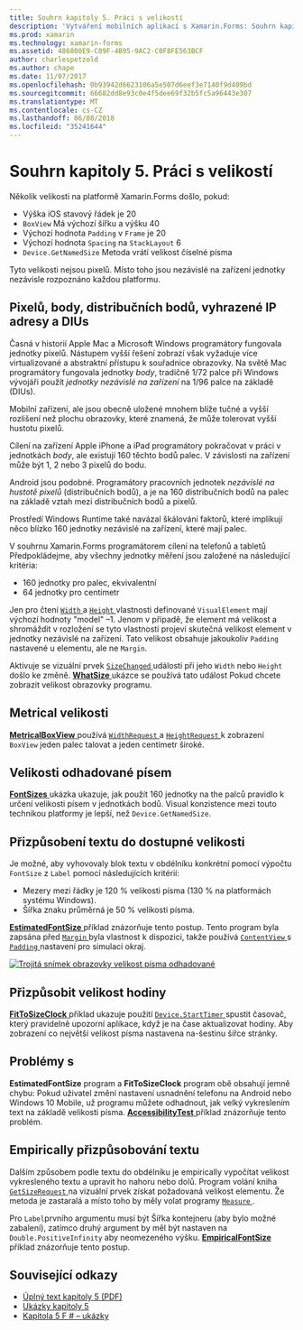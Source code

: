 ```yaml
---
title: Souhrn kapitoly 5. Práci s velikostí
description: 'Vytváření mobilních aplikací s Xamarin.Forms: Souhrn kapitoly 5. Práci s velikostí'
ms.prod: xamarin
ms.technology: xamarin-forms
ms.assetid: 486800E9-C09F-4B95-9AC2-C0F8FE563BCF
author: charlespetzold
ms.author: chape
ms.date: 11/07/2017
ms.openlocfilehash: 0b93942d6623106a5e507d6eef3e7140f9d409bd
ms.sourcegitcommit: 66682dd8e93c0e4f5dee69f32b5fc5a96443e307
ms.translationtype: MT
ms.contentlocale: cs-CZ
ms.lasthandoff: 06/08/2018
ms.locfileid: "35241644"
---
```

# <a name="summary-of-chapter-5-dealing-with-sizes"></a>Souhrn kapitoly 5. Práci s velikostí

Několik velikosti na platformě Xamarin.Forms došlo, pokud:

- Výška iOS stavový řádek je 20
- `BoxView` Má výchozí šířku a výšku 40
- Výchozí hodnota `Padding` v `Frame` je 20
- Výchozí hodnota `Spacing` na `StackLayout` 6
- `Device.GetNamedSize` Metoda vrátí velikost číselné písma

Tyto velikosti nejsou pixelů. Místo toho jsou nezávislé na zařízení jednotky nezávisle rozpoznáno každou platformu.

## <a name="pixels-points-dps-dips-and-dius"></a>Pixelů, body, distribučních bodů, vyhrazené IP adresy a DIUs

Časná v historií Apple Mac a Microsoft Windows programátory fungovala jednotky pixelů. Nástupem vyšší řešení zobrazí však vyžaduje více virtualizované a abstraktní přístupu k souřadnice obrazovky. Na světě Mac programátory fungovala jednotky *body*, tradičně 1/72 palce při Windows vývojáři použít *jednotky nezávislé na zařízení* na 1/96 palce na základě (DIUs).

Mobilní zařízení, ale jsou obecně uložené mnohem blíže tučné a vyšší rozlišení než plochu obrazovky, které znamená, že může tolerovat vyšší hustotu pixelů.

Cílení na zařízení Apple iPhone a iPad programátory pokračovat v práci v jednotkách *body*, ale existují 160 těchto bodů palec. V závislosti na zařízení může být 1, 2 nebo 3 pixelů do bodu.

Android jsou podobné. Programátory pracovních jednotek *nezávislé na hustotě pixelů* (distribučních bodů), a je na 160 distribučních bodů na palec na základě vztah mezi distribučních bodů a pixelů.

Prostředí Windows Runtime také navázal škálování faktorů, které implikují něco blízko 160 jednotky nezávislé na zařízení, které mají palec.

V souhrnu Xamarin.Forms programátorem cílení na telefonů a tabletů Předpokládejme, aby všechny jednotky měření jsou založené na následující kritéria:

- 160 jednotky pro palec, ekvivalentní
- 64 jednotky pro centimetr

Jen pro čtení [ `Width` ](https://developer.xamarin.com/api/property/Xamarin.Forms.VisualElement.Width/) a [ `Height` ](https://developer.xamarin.com/api/property/Xamarin.Forms.VisualElement.Height/) vlastnosti definované `VisualElement` mají výchozí hodnoty "model" &ndash;1. Jenom v případě, že element má velikost a shromáždit v rozložení se tyto vlastnosti projeví skutečná velikost element v jednotky nezávislé na zařízení. Tato velikost obsahuje jakoukoliv `Padding` nastavené u elementu, ale ne `Margin`.

Aktivuje se vizuální prvek [ `SizeChanged` ](https://developer.xamarin.com/api/event/Xamarin.Forms.VisualElement.SizeChanged/) události při jeho `Width` nebo `Height` došlo ke změně. [ **WhatSize** ](https://github.com/xamarin/xamarin-forms-book-samples/tree/master/Chapter05/WhatSize) ukázce se používá tato událost Pokud chcete zobrazit velikost obrazovky programu.

## <a name="metrical-sizes"></a>Metrical velikosti

[ **MetricalBoxView** ](https://github.com/xamarin/xamarin-forms-book-samples/tree/master/Chapter05/MetricalBoxView) používá [ `WidthRequest` ](https://developer.xamarin.com/api/property/Xamarin.Forms.VisualElement.WidthRequest/) a [ `HeightRequest` ](https://developer.xamarin.com/api/property/Xamarin.Forms.VisualElement.HeightRequest/) k zobrazení `BoxView` jeden palec talovat a jeden centimetr široké.

## <a name="estimated-font-sizes"></a>Velikosti odhadované písem

[ **FontSizes** ](https://github.com/xamarin/xamarin-forms-book-samples/tree/master/Chapter05/FontSizes) ukázka ukazuje, jak použít 160 jednotky na the palců pravidlo k určení velikosti písem v jednotkách bodů. Visual konzistence mezi touto technikou platformy je lepší, než `Device.GetNamedSize`.

## <a name="fitting-text-to-available-size"></a>Přizpůsobení textu do dostupné velikosti

Je možné, aby vyhovovaly blok textu v obdélníku konkrétní pomocí výpočtu `FontSize` z `Label` pomocí následujících kritérií:

- Mezery mezi řádky je 120 % velikosti písma (130 % na platformách systému Windows).
- Šířka znaku průměrná je 50 % velikosti písma.

[ **EstimatedFontSize** ](https://github.com/xamarin/xamarin-forms-book-samples/tree/master/Chapter05/EstimatedFontSize) příklad znázorňuje tento postup. Tento program byla zapsána před [ `Margin` ](https://developer.xamarin.com/api/property/Xamarin.Forms.View.Margin/) byla vlastnost k dispozici, takže používá [ `ContentView` ](https://developer.xamarin.com/api/type/Xamarin.Forms.ContentView/) s [ `Padding` ](https://developer.xamarin.com/api/property/Xamarin.Forms.Layout.Padding/) nastavení pro simulaci okraj.

[![Trojitá snímek obrazovky velikost písma odhadované](images/ch05fg07-small.png "Text nevejde do dostupné velikosti")](images/ch05fg07-large.png#lightbox "Text nevejde do dostupné velikosti")

## <a name="a-fit-to-size-clock"></a>Přizpůsobit velikost hodiny

[ **FitToSizeClock** ](https://github.com/xamarin/xamarin-forms-book-samples/tree/master/Chapter05/FitToSizeClock) příklad ukazuje použití [ `Device.StartTimer` ](https://developer.xamarin.com/api/member/Xamarin.Forms.Device.StartTimer/p/System.TimeSpan/System.Func%7BSystem.Boolean%7D/) spustit časovač, který pravidelně upozorní aplikace, když je na čase aktualizovat hodiny. Aby zobrazení co největší velikost písma nastavena na-šestinu šířce stránky.

## <a name="accessibility-issues"></a>Problémy s

**EstimatedFontSize** program a **FitToSizeClock** program obě obsahují jemně chybu: Pokud uživatel změní nastavení usnadnění telefonu na Android nebo Windows 10 Mobile, už programu můžete odhadnout, jak velký vykreslením text na základě velikosti písma. [ **AccessibilityTest** ](https://github.com/xamarin/xamarin-forms-book-samples/tree/master/Chapter05/AccessibilityTest) příklad znázorňuje tento problém.

## <a name="empirically-fitting-text"></a>Empirically přizpůsobování textu

Dalším způsobem podle textu do obdélníku je empirically vypočítat velikost vykresleného textu a upravit ho nahoru nebo dolů. Program volání kniha [ `GetSizeRequest` ](https://developer.xamarin.com/api/member/Xamarin.Forms.VisualElement.GetSizeRequest/p/System.Double/System.Double/) na vizuální prvek získat požadovaná velikost elementu. Že metoda je zastaralá a místo toho by měly volat programy [ `Measure` ](https://developer.xamarin.com/api/member/Xamarin.Forms.VisualElement.Measure/p/System.Double/System.Double/Xamarin.Forms.MeasureFlags/).

Pro `Label`prvního argumentu musí být Šířka kontejneru (aby bylo možné zabalení), zatímco druhý argument by měl být nastaven na `Double.PositiveInfinity` aby neomezeného výšku. [ **EmpiricalFontSize** ](https://github.com/xamarin/xamarin-forms-book-samples/tree/master/Chapter05/EmpiricalFontSize) příklad znázorňuje tento postup.



## <a name="related-links"></a>Související odkazy

- [Úplný text kapitoly 5 (PDF)](https://download.xamarin.com/developer/xamarin-forms-book/XamarinFormsBook-Ch05-Apr2016.pdf)
- [Ukázky kapitoly 5](https://github.com/xamarin/xamarin-forms-book-samples/tree/master/Chapter05)
- [Kapitola 5 F # – ukázky](https://github.com/xamarin/xamarin-forms-book-samples/tree/master/Chapter05/FS)
